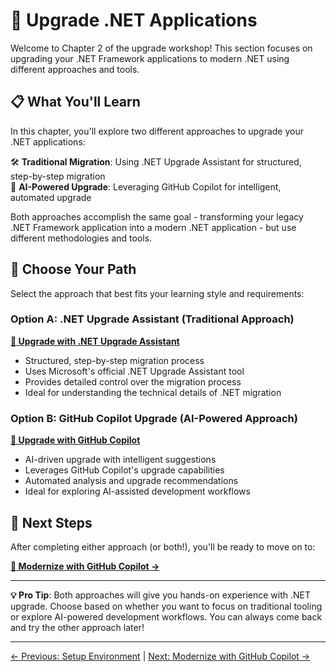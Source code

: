 # 🔄 Upgrade .NET Applications

Welcome to Chapter 2 of the upgrade workshop! This section focuses on upgrading your .NET Framework applications to modern .NET using different approaches and tools.

## 📋 What You'll Learn

In this chapter, you'll explore two different approaches to upgrade your .NET applications:

🛠️ **Traditional Migration**: Using .NET Upgrade Assistant for structured, step-by-step migration  
🤖 **AI-Powered Upgrade**: Leveraging GitHub Copilot for intelligent, automated upgrade  

Both approaches accomplish the same goal - transforming your legacy .NET Framework application into a modern .NET application - but use different methodologies and tools.

## 🚀 Choose Your Path

Select the approach that best fits your learning style and requirements:

### Option A: .NET Upgrade Assistant (Traditional Approach)
**[🔄 Upgrade with .NET Upgrade Assistant](./2-upgrade-with-dotnet-upgrade-assistant/README.md)**

- Structured, step-by-step migration process
- Uses Microsoft's official .NET Upgrade Assistant tool
- Provides detailed control over the migration process
- Ideal for understanding the technical details of .NET migration

### Option B: GitHub Copilot Upgrade (AI-Powered Approach)
**[🤖 Upgrade with GitHub Copilot](./2-upgrade-with-ghcp-modernization-app/README.md)**

- AI-driven upgrade with intelligent suggestions
- Leverages GitHub Copilot's upgrade capabilities
- Automated analysis and upgrade recommendations
- Ideal for exploring AI-assisted development workflows

## 🎯 Next Steps

After completing either approach (or both!), you'll be ready to move on to:

**[🤖 Modernize with GitHub Copilot →](../3-modernize-with-github-copilot/README.md)**

---

**💡 Pro Tip**: Both approaches will give you hands-on experience with .NET upgrade. Choose based on whether you want to focus on traditional tooling or explore AI-powered development workflows. You can always come back and try the other approach later!

---
[← Previous: Setup Environment](../1-setup-your-environment/README.md) | [Next: Modernize with GitHub Copilot →](../3-modernize-with-github-copilot/README.md)
